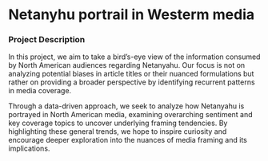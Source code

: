 # Netanyhu portrail in Westerm media

### Project Description

In this project, we aim to take a bird’s-eye view of the information consumed by North American audiences regarding Netanyahu. Our focus is not on analyzing potential biases in article titles or their nuanced formulations but rather
on providing a broader perspective by identifying recurrent
patterns in media coverage.

Through a data-driven approach, we seek to analyze how
Netanyahu is portrayed in North American media, examining overarching sentiment and key coverage topics to uncover underlying framing tendencies. By highlighting these
general trends, we hope to inspire curiosity and encourage
deeper exploration into the nuances of media framing and
its implications.
